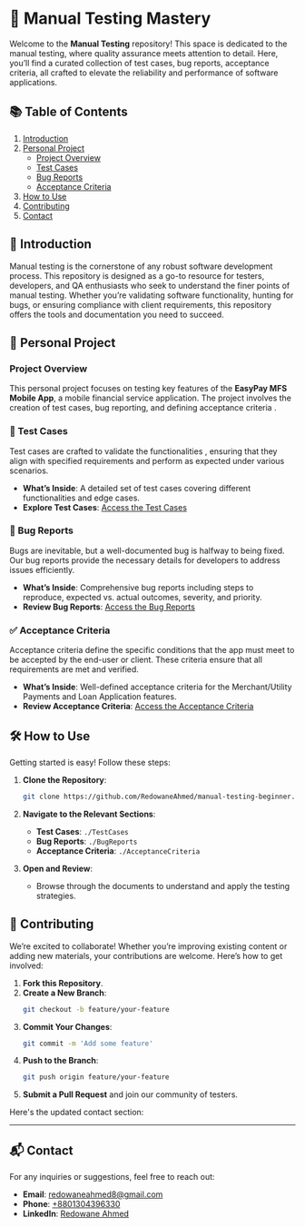 # 🎯 Manual Testing Mastery

Welcome to the **Manual Testing** repository! This space is dedicated to the manual testing, where quality assurance meets attention to detail. Here, you’ll find a curated collection of test cases, bug reports, acceptance criteria, all crafted to elevate the reliability and performance of software applications.

## 📚 Table of Contents

1. [Introduction](#introduction)
2. [Personal Project](#personal-project)
   - [Project Overview](#project-overview)
   - [Test Cases](#test-cases)
   - [Bug Reports](#bug-reports)
   - [Acceptance Criteria](#acceptance-criteria)
3. [How to Use](#how-to-use)
4. [Contributing](#contributing)
5. [Contact](#contact)

## 🚀 Introduction

Manual testing is the cornerstone of any robust software development process. This repository is designed as a go-to resource for testers, developers, and QA enthusiasts who seek to understand the finer points of manual testing. Whether you’re validating software functionality, hunting for bugs, or ensuring compliance with client requirements, this repository offers the tools and documentation you need to succeed.

## 📁 Personal Project

### Project Overview

This personal project focuses on testing key features of the **EasyPay MFS Mobile App**, a mobile financial service application. The project involves the creation of test cases, bug reporting, and defining acceptance criteria .

### 🧪 Test Cases

Test cases are crafted to validate the functionalities , ensuring that they align with specified requirements and perform as expected under various scenarios.

- **What’s Inside**: A detailed set of test cases covering different functionalities and edge cases.
- **Explore Test Cases**: [Access the Test Cases](https://docs.google.com/spreadsheets/d/1sZnFtcf6DxbtNWK3FzHq0eQZ_XfImFoQ/edit?usp=sharing&ouid=107740083941522700646&rtpof=true&sd=true)

### 🐞 Bug Reports

Bugs are inevitable, but a well-documented bug is halfway to being fixed. Our bug reports provide the necessary details for developers to address issues efficiently.

- **What’s Inside**: Comprehensive bug reports including steps to reproduce, expected vs. actual outcomes, severity, and priority.
- **Review Bug Reports**: [Access the Bug Reports](https://docs.google.com/spreadsheets/d/1M7D4HLxMj_6_ujvUKBwG7-uCsdDzpaJj/edit?usp=sharing&ouid=107740083941522700646&rtpof=true&sd=true)

### ✅ Acceptance Criteria

Acceptance criteria define the specific conditions that the app must meet to be accepted by the end-user or client. These criteria ensure that all requirements are met and verified.

- **What’s Inside**: Well-defined acceptance criteria for the Merchant/Utility Payments and Loan Application features.
- **Review Acceptance Criteria**: [Access the Acceptance Criteria](https://docs.google.com/document/d/1payC6HE0LfSHJeQA71pFlsX_puB5M9p1/edit?usp=sharing&ouid=107740083941522700646&rtpof=true&sd=true)


## 🛠️ How to Use

Getting started is easy! Follow these steps:

1. **Clone the Repository**:
    ```bash
    git clone https://github.com/RedowaneAhmed/manual-testing-beginner.git
    ```

2. **Navigate to the Relevant Sections**:
   - **Test Cases**: `./TestCases`
   - **Bug Reports**: `./BugReports`
   - **Acceptance Criteria**: `./AcceptanceCriteria`


3. **Open and Review**:
   - Browse through the documents to understand and apply the testing strategies.

## 🤝 Contributing

We’re excited to collaborate! Whether you’re improving existing content or adding new materials, your contributions are welcome. Here’s how to get involved:

1. **Fork this Repository**.
2. **Create a New Branch**:
    ```bash
    git checkout -b feature/your-feature
    ```
3. **Commit Your Changes**:
    ```bash
    git commit -m 'Add some feature'
    ```
4. **Push to the Branch**:
    ```bash
    git push origin feature/your-feature
    ```
5. **Submit a Pull Request** and join our community of testers.

Here's the updated contact section:

---

## 📬 Contact

For any inquiries or suggestions, feel free to reach out:

- **Email**: [redowaneahmed8@gmail.com](mailto:redowaneahmed8@gmail.com)
- **Phone**: [+8801304396330](tel:+8801304396330)
- **LinkedIn**: [Redowane Ahmed](https://www.linkedin.com/in/redowaneahmed/)
